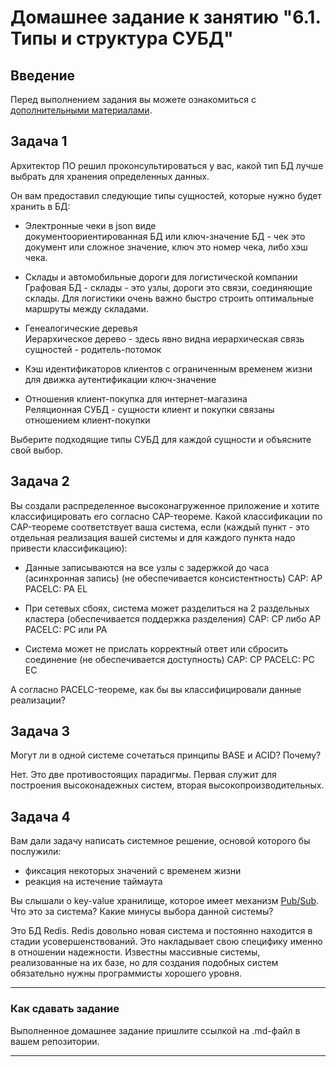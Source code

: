 # Домашнее задание к занятию "6.1. Типы и структура СУБД"

## Введение

Перед выполнением задания вы можете ознакомиться с 
[дополнительными материалами](https://github.com/netology-code/virt-homeworks/tree/master/additional/README.md).

## Задача 1

Архитектор ПО решил проконсультироваться у вас, какой тип БД 
лучше выбрать для хранения определенных данных.

Он вам предоставил следующие типы сущностей, которые нужно будет хранить в БД:

- Электронные чеки в json виде  
документоориентированная БД или ключ-значение БД - чек это документ или сложное значение, ключ это номер чека, либо хэш чека.

- Склады и автомобильные дороги для логистической компании
Графовая БД - склады - это узлы, дороги это связи, соединяющие склады. Для логистики очень важно быстро строить 
оптимальные маршруты между складами.

- Генеалогические деревья  
Иерархическое дерево - здесь явно видна иерархическая связь сущностей - родитель-потомок

- Кэш идентификаторов клиентов с ограниченным временем жизни для движка аутентификации
ключ-значение

- Отношения клиент-покупка для интернет-магазина  
Реляционная СУБД - сущности клиент и покупки связаны отношением клиент-покупки

Выберите подходящие типы СУБД для каждой сущности и объясните свой выбор.

## Задача 2

Вы создали распределенное высоконагруженное приложение и хотите классифицировать его согласно 
CAP-теореме. Какой классификации по CAP-теореме соответствует ваша система, если 
(каждый пункт - это отдельная реализация вашей системы и для каждого пункта надо привести классификацию):

- Данные записываются на все узлы с задержкой до часа (асинхронная запись)
  (не обеспечивается консистентность)
CAP: AP 
PACELC: PA EL

- При сетевых сбоях, система может разделиться на 2 раздельных кластера
  (обеспечивается поддержка разделения)
CAP: CP либо AP
PACELC: PC или PA

- Система может не прислать корректный ответ или сбросить соединение
  (не обеспечивается доступность)
CAP: CP
PACELC: PC EC

А согласно PACELC-теореме, как бы вы классифицировали данные реализации?


## Задача 3

Могут ли в одной системе сочетаться принципы BASE и ACID? Почему?

Нет. Это две противостоящих парадигмы. Первая служит для построения высоконадежных систем, вторая высокопроизводительных.

## Задача 4

Вам дали задачу написать системное решение, основой которого бы послужили:

- фиксация некоторых значений с временем жизни
- реакция на истечение таймаута

Вы слышали о key-value хранилище, которое имеет механизм [Pub/Sub](https://habr.com/ru/post/278237/). 
Что это за система? Какие минусы выбора данной системы?

Это БД Redis.
Redis довольно новая система и постоянно находится в стадии усовершенствований. Это накладывает свою специфику 
именно в отношении надежности. Известны массивные системы, реализованные на их базе, но для создания подобных систем 
обязательно нужны программисты хорошего уровня.


---

### Как cдавать задание

Выполненное домашнее задание пришлите ссылкой на .md-файл в вашем репозитории.

---
